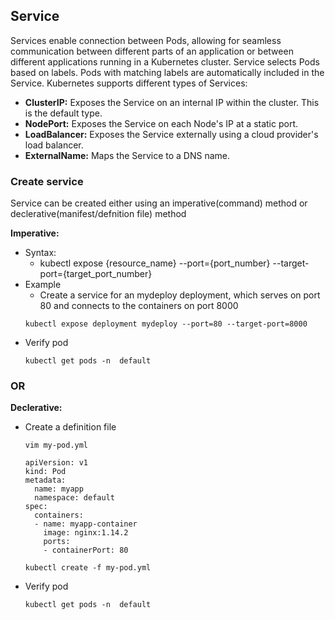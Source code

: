 ## Service
Services enable connection between Pods, allowing for seamless communication between different parts of an application or between different applications running in a Kubernetes cluster. Service selects Pods based on labels. Pods with matching labels are automatically included in the Service. Kubernetes supports different types of Services:
- **ClusterIP:** Exposes the Service on an internal IP within the cluster. This is the default type.
- **NodePort:** Exposes the Service on each Node's IP at a static port.
- **LoadBalancer:** Exposes the Service externally using a cloud provider's load balancer.
- **ExternalName:** Maps the Service to a DNS name.
### Create service
Service can be created either using an imperative(command) method or declerative(manifest/defnition file) method

**Imperative:**
- Syntax:
  - kubectl expose {resource_name} --port={port_number} --target-port={target_port_number}
- Example
  - Create a service for an mydeploy deployment, which serves on port 80 and connects to the containers on port 8000
  ```
  kubectl expose deployment mydeploy --port=80 --target-port=8000
  ```
- Verify pod
  ```
  kubectl get pods -n  default
  ```
### OR
**Declerative:**
- Create a definition file
  ```
  vim my-pod.yml
  ```
  ```
  apiVersion: v1
  kind: Pod
  metadata:
    name: myapp
    namespace: default
  spec:
    containers:
    - name: myapp-container
      image: nginx:1.14.2
      ports:
      - containerPort: 80
  ```
  ```
  kubectl create -f my-pod.yml
- Verify pod
  ```
  kubectl get pods -n  default
  ```
